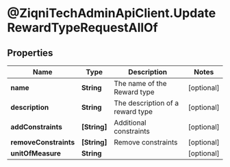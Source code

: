 # @ZiqniTechAdminApiClient.UpdateRewardTypeRequestAllOf

## Properties

Name | Type | Description | Notes
------------ | ------------- | ------------- | -------------
**name** | **String** | The name of the Reward type | [optional] 
**description** | **String** | The description of a reward type | [optional] 
**addConstraints** | **[String]** | Additional constraints | [optional] 
**removeConstraints** | **[String]** | Remove constraints | [optional] 
**unitOfMeasure** | **String** |  | [optional] 


